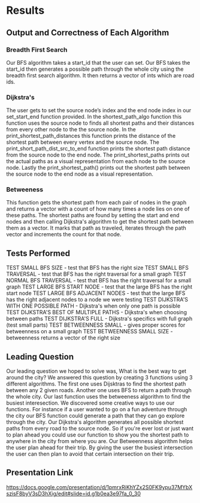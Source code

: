 # Results

## Output and Correctness of Each Algorithm

### Breadth First Search 

Our BFS algorithm takes a start_id that the user can set. Our BFS takes the start_id then generates a possible path through the whole city using the breadth first search algorithm. It then returns a vector of ints which are road ids.  


### Dijkstra's

The user gets to set the source node’s index and the end node index in our set_start_end function provided. In the shortest_path_algo function this function uses the source node to finds all shortest paths and their distances from every other node to the the source node. In the print_shortest_path_distances this function prints the distance of the shortest path between every vertex and the source node. The print_short_path_dist_src_to_end function prints the shortest path distance from the source node to the end node. The print_shortest_paths prints out the actual paths as a visual representation from each node to the source node. Lastly the print_shortest_path() prints out the shortest path between the source node to the end node as a visual representation.

### Betweeness 

This function gets the shortest path from each pair of nodes in the graph and returns a vector with a count of how many times a node lies on one of these paths. The shortest paths are found by setting the start and end nodes and then calling Dijkstra's algorithm to get the shortest path between them as a vector. It marks that path as traveled, iterates through the path vector and increments the count for that node.

## Tests Performed
TEST SMALL BFS SIZE - test that BFS has the right size
TEST SMALL BFS TRAVERSAL - test that BFS has the right traversal for a small graph
TEST NORMAL BFS TRAVERSAL - test that BFS has the right traversal for a small graph
TEST LARGE BFS START NODE - test that the large BFS has the right start node
TEST LARGE BFS ADJACENT NODES - test that the large BFS has the right adjacent nodes to a node we were testing
TEST DIJKSTRA'S WITH ONE POSSIBLE PATH - Dijkstra's when only one path is possible
TEST DIJKSTRA'S BEST OF MULTIPLE PATHS - Dijkstra's when choosing between paths
TEST DIJKSTRA'S FULL - Dijkstra's specifics with full graph (test small parts)
TEST BETWEENNESS SMALL - gives proper scores for betweenness on a small graph
TEST BETWEENNESS SMALL SIZE - betweenness returns a vector of the right size

## Leading Question 

Our leading question we hoped to solve was, What is the best way to get around the city? We answered this question by creating 3 functions using 3 different algorithms. The first one uses Dijsktras to find the shortest path between any 2 given roads. Another one uses BFS to return a path through the whole city. Our last function uses the betweeness algorithm to find the busiest interesection. We discovered some creative ways to use our functions. For instance if a user wanted to go on a fun adventure through the city our BFS function could generate a path that they can go explore through the city. Our Dijkstra's algorithm generates all possible shortest paths from every road to the source node. So if you're ever lost or just want to plan ahead you could use our function to show you the shortest path to anywhere in the city from where you are. Our Betweenness algorithm helps the user plan ahead for their trip. By giving the user the busiest intersection the user can then plan to avoid that certain intersection on their trip.


## Presentation Link
https://docs.google.com/presentation/d/1pmrxRiKhYZx2S0FK9ypu37MYbXszisF8byV3sD3hXig/edit#slide=id.g1b0ea3e97fa_0_30






